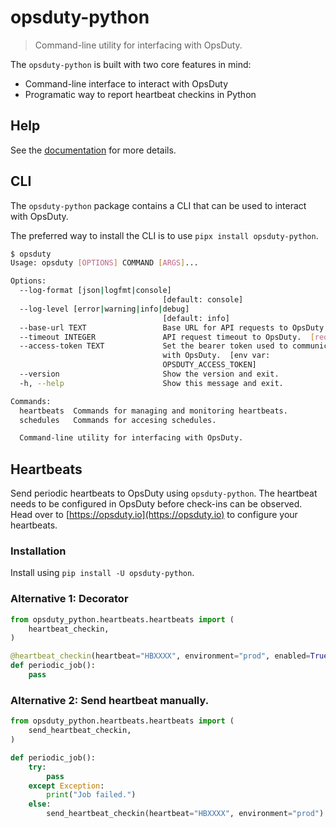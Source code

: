 # opsduty-python

> Command-line utility for interfacing with OpsDuty.

The `opsduty-python` is built with two core features in mind:

- Command-line interface to interact with OpsDuty
- Programatic way to report heartbeat checkins in Python

## Help

See the [documentation](https://docs.opsduty.io/cli/) for more details.

## CLI

The `opsduty-python` package contains a CLI that can be used to interact with OpsDuty.

The preferred way to install the CLI is to use `pipx install opsduty-python`.

```bash
$ opsduty
Usage: opsduty [OPTIONS] COMMAND [ARGS]...

Options:
  --log-format [json|logfmt|console]
                                  [default: console]
  --log-level [error|warning|info|debug]
                                  [default: info]
  --base-url TEXT                 Base URL for API requests to OpsDuty.
  --timeout INTEGER               API request timeout to OpsDuty.  [required]
  --access-token TEXT             Set the bearer token used to communicate
                                  with OpsDuty.  [env var:
                                  OPSDUTY_ACCESS_TOKEN]
  --version                       Show the version and exit.
  -h, --help                      Show this message and exit.

Commands:
  heartbeats  Commands for managing and monitoring heartbeats.
  schedules   Commands for accesing schedules.

  Command-line utility for interfacing with OpsDuty.
```

## Heartbeats

Send periodic heartbeats to OpsDuty using `opsduty-python`. The
heartbeat needs to be configured in OpsDuty before check-ins can
be observed. Head over to [https://opsduty.io](https://opsduty.io)
to configure your heartbeats.

### Installation

Install using `pip install -U opsduty-python`.

### Alternative 1: Decorator

```python
from opsduty_python.heartbeats.heartbeats import (
    heartbeat_checkin,
)

@heartbeat_checkin(heartbeat="HBXXXX", environment="prod", enabled=True)
def periodic_job():
    pass
```

### Alternative 2: Send heartbeat manually.

```python
from opsduty_python.heartbeats.heartbeats import (
    send_heartbeat_checkin,
)

def periodic_job():
    try:
        pass
    except Exception:
        print("Job failed.")
    else:
        send_heartbeat_checkin(heartbeat="HBXXXX", environment="prod")
```
